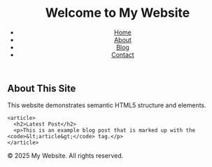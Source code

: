 
<!DOCTYPE html>
<html lang="en">
<head>
  <meta charset="UTF-8" />
  <meta name="viewport" content="width=device-width, initial-scale=1.0" />
  <title>Well-Structured HTML5 Page</title>
</head>
<body>

  <header>
    <h1>Welcome to My Website</h1>
    <nav>
      <ul>
        <li><a href="#">Home</a></li>
        <li><a href="#">About</a></li>
        <li><a href="#">Blog</a></li>
        <li><a href="#">Contact</a></li>
      </ul>
    </nav>
  </header>

  <main>
    <section>
      <h2>About This Site</h2>
      <p>This website demonstrates semantic HTML5 structure and elements.</p>
    </section>

    <article>
      <h2>Latest Post</h2>
      <p>This is an example blog post that is marked up with the <code>&lt;article&gt;</code> tag.</p>
    </article>
  </main>

  <footer>
    <p>© 2025 My Website. All rights reserved.</p>
  </footer>

</body>
</html>
